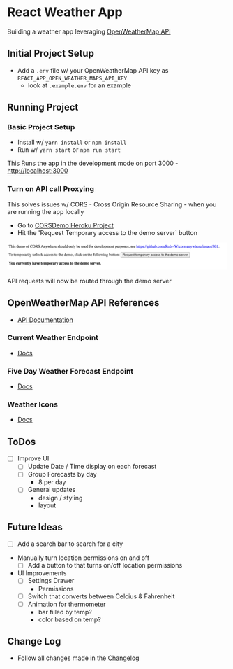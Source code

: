 # React Weather App

Building a weather app leveraging [OpenWeatherMap API](https://openweathermap.org/api)

## Initial Project Setup

- Add a `.env` file w/ your OpenWeatherMap API key as `REACT_APP_OPEN_WEATHER_MAPS_API_KEY`
  - look at `.example.env` for an example

## Running Project

  ### Basic Project Setup
  - Install w/ `yarn install` or `npm install`
  - Run w/ `yarn start` or `npm run start`

  This Runs the app in the development mode on port 3000 - [http://localhost:3000](http://localhost:3000)

  ### Turn on API call Proxying
  This solves issues w/ CORS - Cross Origin Resource Sharing - when you are running the app locally
  - Go to [CORSDemo Heroku Project](https://cors-anywhere.herokuapp.com/corsdemo)
  - Hit the 'Request Temporary access to the demo server` button

  ![image](./cors_docs.png)

  API requests will now be routed through the demo server

## OpenWeatherMap API References
  - [API Documentation](https://openweathermap.org/api)

  ### Current Weather Endpoint
  - [Docs](https://openweathermap.org/current)

  ### Five Day Weather Forecast Endpoint
  - [Docs](https://openweathermap.org/forecast5)

  ### Weather Icons
  - [Docs](https://openweathermap.org/weather-conditions)

## ToDos
- [ ] Improve UI
  - [ ] Update Date / Time display on each forecast
  - [ ] Group Forecasts by day
    - 8 per day
  - [ ] General updates
    - design / styling
    - layout

## Future Ideas
- [ ] Add a search bar to search for a city
- Manually turn location permissions on and off
  - [ ] Add a button to that turns on/off location permissions
- UI Improvements
  - [ ] Settings Drawer
    - Permissions
  - [ ] Switch that converts between Celcius & Fahrenheit
  - [ ] Animation for thermometer
    - bar filled by temp?
    - color based on temp?

## Change Log
- Follow all changes made in the [Changelog](./CHANGELOG.md)